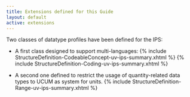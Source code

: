 ```yaml
---
title: Extensions defined for this Guide
layout: default
active: extensions
---
```


Two classes of datatype profiles have been defined for the IPS:
* A first class designed to support multi-languages:
{% include StructureDefinition-CodeableConcept-uv-ips-summary.xhtml %}
{% include StructureDefinition-Coding-uv-ips-summary.xhtml %}

* A second one defined to restrict the usage of quantity-related data types to UCUM as system for units.
{% include StructureDefinition-Range-uv-ips-summary.xhtml %}


